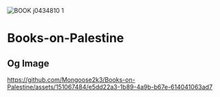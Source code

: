 ![BOOK j0434810 1](https://github.com/Mongoose2k3/Books-on-Palestine/assets/151067484/e5dd22a3-1b89-4a9b-b67e-614041063ad7)

# Books-on-Palestine





## Og Image

<meta property="og:image" content="https://github.com/Mongoose2k3/Books-on-Palestine/assets/151067484/e5dd22a3-1b89-4a9b-b67e-614041063ad7">

https://github.com/Mongoose2k3/Books-on-Palestine/assets/151067484/e5dd22a3-1b89-4a9b-b67e-614041063ad7
